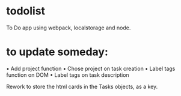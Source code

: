 # todolist
To Do app using webpack, localstorage and node.

# to update someday:
• Add project function
• Chose project on task creation
• Label tags function on DOM
• Label tags on task description

Rework to store the html cards in the Tasks objects, as a key.